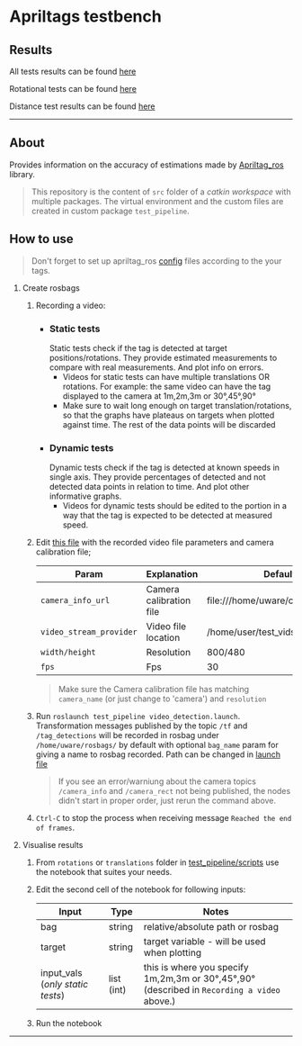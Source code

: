 # Apriltags testbench

## Results

All tests results can be found [here](https://github.com/hakanErgin/apriltag_test_bench/blob/main/analysis/analysis.ipynb)

Rotational tests can be found [here](https://github.com/hakanErgin/apriltag_test_bench/blob/main/analysis/cumulative_rotations.ipynb)

Distance test results can be found [here](https://github.com/hakanErgin/apriltag_test_bench/blob/main/analysis/cumulative_translations.ipynb)

---

## About

Provides information on the accuracy of estimations made by [Apriltag_ros](https://github.com/AprilRobotics/apriltag_ros) library.
> This repository is the content of `src` folder of a _catkin workspace_ with multiple packages. The virtual environment and the custom files are created in custom package `test_pipeline`.

## How to use

> Don't forget to set up apriltag_ros [config](apriltag_ros/apriltag_ros/config) files according to the your tags.

1. Create rosbags
    1. Recording a video: 
        - ### Static tests
            Static tests check if the tag is detected at target positions/rotations. They provide estimated measurements to compare with real measurements. And plot info on errors.
            - Videos for static tests can have multiple translations OR rotations. For example: the same video can have the tag displayed to the camera at 1m,2m,3m or 30°,45°,90°
            - Make sure to wait long enough on target translation/rotations, so that the graphs have plateaus on targets when plotted against time. The rest of the data points will be discarded
        - ### Dynamic tests
            Dynamic tests check if the tag is detected at known speeds in single axis. They provide percentages of detected and not detected data points in relation to time. And plot other informative graphs.
            - Videos for dynamic tests should be edited to the portion in a way that the tag is expected to be detected at measured speed.

    2. Edit [this file](test_pipeline/launch/video_file.launch) with the recorded video file parameters and camera calibration file;

        Param | Explanation | Default/Example
        --- | --- | --- 
        `camera_info_url` | Camera calibration file | file:///home/uware/calibration_files/ost.yaml
        `video_stream_provider` | Video file location | /home/user/test_vids/some_file.mkv
        `width/height` | Resolution | 800/480
        `fps` | Fps | 30

        > Make sure the Camera calibration file has matching `camera_name` (or just change to 'camera') and `resolution`
    
    3. Run `roslaunch test_pipeline video_detection.launch`. Transformation messages published by the topic `/tf` and `/tag_detections` will be recorded in rosbag under `/home/uware/rosbags/` by default with optional `bag_name` param for giving a name to rosbag recorded. Path can be changed in [launch file](test_pipeline/launch/video_detection.launch)

        > If you see an error/warniung about the camera topics `/camera_info` and `/camera_rect` not being published, the nodes didn't start in proper order, just rerun the command above.

    4. `Ctrl-C` to stop the process when receiving message `Reached the end of frames`.

2. Visualise results
    
    1. From `rotations` or `translations` folder in [test_pipeline/scripts](test_pipeline/scripts) use the notebook that suites your needs.

    2. Edit the second cell of the notebook for following inputs:
        
        Input | Type | Notes
        --- | --- | --- 
        bag | string | relative/absolute path or rosbag
        target | string | target variable - will be used when plotting
        input_vals (_only static tests_) |  list (int) | this is where you specify 1m,2m,3m or 30°,45°,90° (described in `Recording a video` above.)

    3. Run the notebook
---

